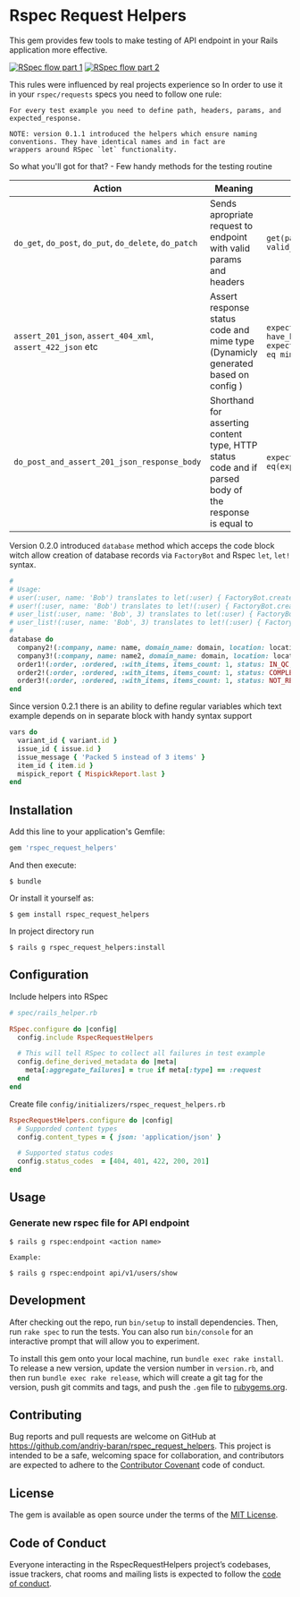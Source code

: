 # Rspec Request Helpers

This gem provides few tools to make testing of API endpoint in your Rails application more effective.

[![RSpec flow part 1](http://img.youtube.com/vi/YkZYNlUHHOg/1.jpg)](http://www.youtube.com/watch?v=YkZYNlUHHOg) [![RSpec flow part 2](http://img.youtube.com/vi/CB60JdImYC4/2.jpg)](http://www.youtube.com/watch?v=CB60JdImYC4)

This rules were influenced by real projects experience so
In order to use it in your `rspec/requests` specs you need to follow one rule:

    For every test example you need to define path, headers, params, and expected_response.

    NOTE: version 0.1.1 introduced the helpers which ensure naming conventions. They have identical names and in fact are
    wrappers around RSpec `let` functionality.

So what you'll got for that? - Few handy methods for the testing routine

| Action | Meaning | RSpec Example |
|---|---|---|
| `do_get`, `do_post`, `do_put`, `do_delete`, `do_patch` | Sends apropriate request to endpoint with valid params and headers | `get(path, valid_params, valid_headers)` |
| `assert_201_json`, `assert_404_xml`, `assert_422_json` etc | Assert response status code and mime type (Dynamicly generated based on config ) | `expect(response).to have_http_status(status)`<br>`expect(response.content_type).to eq mime_type` |
| `do_post_and_assert_201_json_response_body` | Shorthand for asserting content type, HTTP status code and if parsed body of the response is equal to | `expect(parsed_body).to eq(expected_response)` |

Version 0.2.0 introduced `database` method which acceps the code block witch allow creation of database records via `FactoryBot` and Rspec `let`, `let!` syntax.

```ruby
#
# Usage:
# user(:user, name: 'Bob') translates to let(:user) { FactoryBot.create(:user, name: 'Bob') }
# user!(:user, name: 'Bob') translates to let!(:user) { FactoryBot.create(:user, name: 'Bob') }
# user_list(:user, name: 'Bob', 3) translates to let(:user) { FactoryBot.create_list(:user, 3, name: 'Bob') }
# user_list!(:user, name: 'Bob', 3) translates to let!(:user) { FactoryBot.create_list(:user, 3, name: 'Bob') }
#
database do
  company2!(:company, name: name, domain_name: domain, location: location_name)
  company3!(:company, name: name2, domain_name: domain, location: location_name)
  order1!(:order, :ordered, :with_items, items_count: 1, status: IN_QC, company_id: company3.id, delivered_at: Time.zone.now)
  order2!(:order, :ordered, :with_items, items_count: 1, status: COMPLETED, company_id: company3.id, delivered_at: Time.zone.now, order_date: (Time.zone.now - 1.day))
  order3!(:order, :ordered, :with_items, items_count: 1, status: NOT_READY, company_id: company3.id)
end
```

Since version 0.2.1 there is an ability to define regular variables which text example depends on in separate block with handy syntax support

```ruby
vars do
  variant_id { variant.id }
  issue_id { issue.id }
  issue_message { 'Packed 5 instead of 3 items' }
  item_id { item.id }
  mispick_report { MispickReport.last }
end
```

## Installation

Add this line to your application's Gemfile:

```ruby
gem 'rspec_request_helpers'
```

And then execute:

    $ bundle

Or install it yourself as:

    $ gem install rspec_request_helpers

In project directory run

    $ rails g rspec_request_helpers:install

## Configuration

Include helpers into RSpec

```ruby
# spec/rails_helper.rb

RSpec.configure do |config|
  config.include RspecRequestHelpers

  # This will tell RSpec to collect all failures in test example
  config.define_derived_metadata do |meta|
    meta[:aggregate_failures] = true if meta[:type] == :request
  end
end
```

Create file `config/initializers/rspec_request_helpers.rb`

```ruby
RspecRequestHelpers.configure do |config|
  # Supporded content types
  config.content_types = { json: 'application/json' }

  # Supported status codes
  config.status_codes  = [404, 401, 422, 200, 201]
end
```
## Usage

### Generate new rspec file for API endpoint

    $ rails g rspec:endpoint <action name>

    Example:

    $ rails g rspec:endpoint api/v1/users/show

## Development

After checking out the repo, run `bin/setup` to install dependencies. Then, run `rake spec` to run the tests. You can also run `bin/console` for an interactive prompt that will allow you to experiment.

To install this gem onto your local machine, run `bundle exec rake install`. To release a new version, update the version number in `version.rb`, and then run `bundle exec rake release`, which will create a git tag for the version, push git commits and tags, and push the `.gem` file to [rubygems.org](https://rubygems.org).

## Contributing

Bug reports and pull requests are welcome on GitHub at https://github.com/andriy-baran/rspec_request_helpers. This project is intended to be a safe, welcoming space for collaboration, and contributors are expected to adhere to the [Contributor Covenant](http://contributor-covenant.org) code of conduct.

## License

The gem is available as open source under the terms of the [MIT License](https://opensource.org/licenses/MIT).

## Code of Conduct

Everyone interacting in the RspecRequestHelpers project’s codebases, issue trackers, chat rooms and mailing lists is expected to follow the [code of conduct](https://github.com/andriy-baran/rspec_request_helpers/blob/master/CODE_OF_CONDUCT.md).
